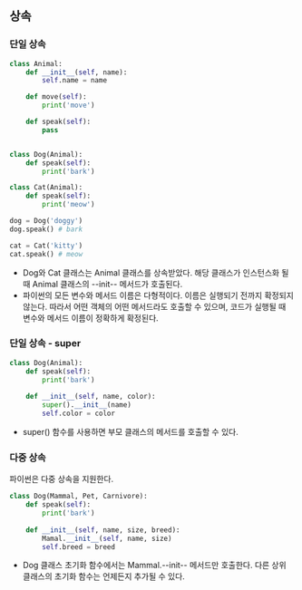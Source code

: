 ## 상속

### 단일 상속
```python
class Animal:
    def __init__(self, name):
        self.name = name

    def move(self):
        print('move')

    def speak(self):
        pass


class Dog(Animal):
    def speak(self):
        print('bark')

class Cat(Animal):
    def speak(self):
        print('meow')

dog = Dog('doggy')
dog.speak() # bark

cat = Cat('kitty')
cat.speak() # meow
```
- Dog와 Cat 클래스는 Animal 클래스를 상속받았다. 해당 클래스가 인스턴스화 될 때 Animal 클래스의 --init-- 메서드가 호출된다.
- 파이썬의 모든 변수와 메서드 이름은 다형적이다. 이름은 실행되기 전까지 확정되지 않는다. 
따라서 어떤 객체의 어떤 메서드라도 호출할 수 있으며, 코드가 실행될 때 변수와 메서드 이름이 정확하게 확정된다.

### 단일 상속 - super
```python
class Dog(Animal):
    def speak(self):
        print('bark')
  
    def __init__(self, name, color):
        super().__init__(name)
        self.color = color
```
- super() 함수를 사용하면 부모 클래스의 메서드를 호출할 수 있다.


### 다중 상속
파이썬은 다중 상속을 지원한다.
```python
class Dog(Mammal, Pet, Carnivore):
    def speak(self):
        print('bark')
    
    def __init__(self, name, size, breed):
        Mamal.__init__(self, name, size)
        self.breed = breed
```
- Dog 클래스 초기화 함수에서는 Mammal.--init-- 메서드만 호출한다. 다른 상위 클래스의 초기화 함수는 언제든지 추가될 수 있다.